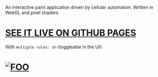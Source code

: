 An interactive paint application driven by cellular automation. Written in WebGL and pixel shaders.

# [SEE IT LIVE ON GITHUB PAGES](http://xpl.github.com/expression)

With `multiple rules: on` (toggleable in the UI):

# [![FOO](https://cdn.jpg.wtf/futurico/23/2e/1501374236-232e5a0676a9045c9d4dc042350f679c.png)](http://xpl.github.com/expression)
